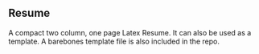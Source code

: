 ## Resume

A compact two column, one page Latex Resume. It can also be used as a template. A barebones template file is also included in the repo.


